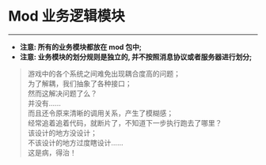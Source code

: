 
# Mod 业务逻辑模块

----

- **注意: 所有的业务模块都放在 mod 包中;**
- **注意: 业务模块的划分规则是独立的, 并不按照消息协议或者服务器进行划分;**


> 游戏中的各个系统之间难免出现耦合度高的问题；<br/>
> 为了解耦，我们抽象了各种接口；<br/>
> 然而这解决问题了么？<br/>
> 并没有……<br/>
> 而且还令原来清晰的调用关系，产生了模糊感；<br/>
> 经常追着追着代码，就断片了，不知道下一步执行跑去了哪里？<br/>
> 该设计的地方没设计；<br/>
> 不该设计的地方过度瞎设计……<br/>
> 这是病，得治！
